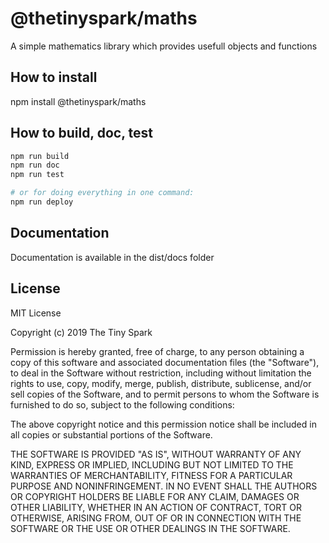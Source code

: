 # @thetinyspark/maths
A simple mathematics library which provides usefull objects and functions


## How to install 
npm install @thetinyspark/maths

## How to build, doc, test

```bash
npm run build
npm run doc
npm run test

# or for doing everything in one command: 
npm run deploy
```

## Documentation 
Documentation is available in the dist/docs folder


## License 
MIT License

Copyright (c) 2019 The Tiny Spark

Permission is hereby granted, free of charge, to any person obtaining a copy
of this software and associated documentation files (the "Software"), to deal
in the Software without restriction, including without limitation the rights
to use, copy, modify, merge, publish, distribute, sublicense, and/or sell
copies of the Software, and to permit persons to whom the Software is
furnished to do so, subject to the following conditions:

The above copyright notice and this permission notice shall be included in all
copies or substantial portions of the Software.

THE SOFTWARE IS PROVIDED "AS IS", WITHOUT WARRANTY OF ANY KIND, EXPRESS OR
IMPLIED, INCLUDING BUT NOT LIMITED TO THE WARRANTIES OF MERCHANTABILITY,
FITNESS FOR A PARTICULAR PURPOSE AND NONINFRINGEMENT. IN NO EVENT SHALL THE
AUTHORS OR COPYRIGHT HOLDERS BE LIABLE FOR ANY CLAIM, DAMAGES OR OTHER
LIABILITY, WHETHER IN AN ACTION OF CONTRACT, TORT OR OTHERWISE, ARISING FROM,
OUT OF OR IN CONNECTION WITH THE SOFTWARE OR THE USE OR OTHER DEALINGS IN THE
SOFTWARE.